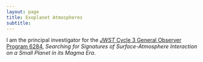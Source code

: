 ```yaml
---
layout: page
title: Exoplanet Atmospheres
subtitle:
---
```


I am the principal investigator for the [*JWST* Cycle 3 General Observer Program 6284](https://www.stsci.edu/jwst/science-execution/program-information?id=6284), *Searching for Signatures of Surface-Atmosphere Interaction on a Small Planet in its Magma Era*.
